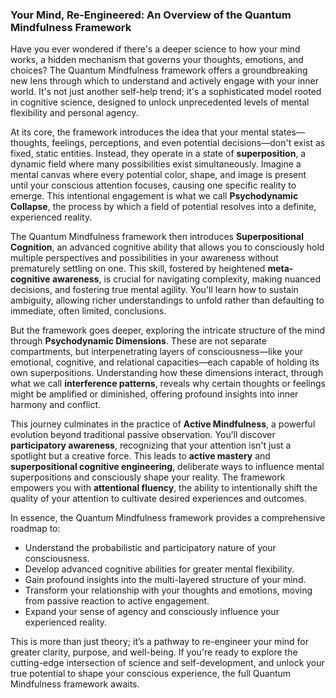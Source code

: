 ### Your Mind, Re-Engineered: An Overview of the Quantum Mindfulness Framework
Have you ever wondered if there's a deeper science to how your mind works, a hidden mechanism that governs your thoughts, emotions, and choices? The Quantum Mindfulness framework offers a groundbreaking new lens through which to understand and actively engage with your inner world. It's not just another self-help trend; it's a sophisticated model rooted in cognitive science, designed to unlock unprecedented levels of mental flexibility and personal agency.

At its core, the framework introduces the idea that your mental states—thoughts, feelings, perceptions, and even potential decisions—don't exist as fixed, static entities. Instead, they operate in a state of **superposition**, a dynamic field where many possibilities exist simultaneously. Imagine a mental canvas where every potential color, shape, and image is present until your conscious attention focuses, causing one specific reality to emerge. This intentional engagement is what we call **Psychodynamic Collapse**, the process by which a field of potential resolves into a definite, experienced reality.

The Quantum Mindfulness framework then introduces **Superpositional Cognition**, an advanced cognitive ability that allows you to consciously hold multiple perspectives and possibilities in your awareness without prematurely settling on one. This skill, fostered by heightened **meta-cognitive awareness**, is crucial for navigating complexity, making nuanced decisions, and fostering true mental agility. You'll learn how to sustain ambiguity, allowing richer understandings to unfold rather than defaulting to immediate, often limited, conclusions.

But the framework goes deeper, exploring the intricate structure of the mind through **Psychodynamic Dimensions**. These are not separate compartments, but interpenetrating layers of consciousness—like your emotional, cognitive, and relational capacities—each capable of holding its own superpositions. Understanding how these dimensions interact, through what we call **interference patterns**, reveals why certain thoughts or feelings might be amplified or diminished, offering profound insights into inner harmony and conflict.

This journey culminates in the practice of **Active Mindfulness**, a powerful evolution beyond traditional passive observation. You’ll discover **participatory awareness**, recognizing that your attention isn't just a spotlight but a creative force. This leads to **active mastery** and **superpositional cognitive engineering**, deliberate ways to influence mental superpositions and consciously shape your reality. The framework empowers you with **attentional fluency**, the ability to intentionally shift the quality of your attention to cultivate desired experiences and outcomes.

In essence, the Quantum Mindfulness framework provides a comprehensive roadmap to:
*   Understand the probabilistic and participatory nature of your consciousness.
*   Develop advanced cognitive abilities for greater mental flexibility.
*   Gain profound insights into the multi-layered structure of your mind.
*   Transform your relationship with your thoughts and emotions, moving from passive reaction to active engagement.
*   Expand your sense of agency and consciously influence your experienced reality.

This is more than just theory; it’s a pathway to re-engineer your mind for greater clarity, purpose, and well-being. If you're ready to explore the cutting-edge intersection of science and self-development, and unlock your true potential to shape your conscious experience, the full Quantum Mindfulness framework awaits.